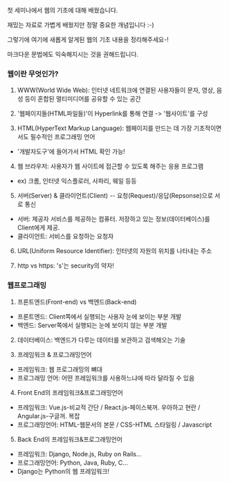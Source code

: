 첫 세미나에서 웹의 기초에 대해 배웠습니다.

재밌는 자료로 가볍게 배웠지만 정말 중요한 개념입니다 :-)

그렇기에 여기에 새롭게 알게된 웹의 기초 내용을 정리해주세요-!

마크다운 문법에도 익숙해지시는 것을 권해드립니다.

### 웹이란 무엇인가?

1. WWW(World Wide Web): 인터넷 네트워크에 연결된 사용자들이 문자, 영상, 음성 등이 혼합된 멀티미디어를 공유할 수 있는 공간

2. '웹페이지들(HTML파일들)'이 Hyperlink를 통해 연결 -> '웹사이트'를 구성

3. HTML(HyperText Markup Language): 웹페이지를 만드는 데 가장 기초적이면서도 필수적인 프로그래밍 언어
* '개발자도구'에 들어가서 HTML 확인 가능!

4. 웹 브라우저: 사용자가 웹 사이트에 접근할 수 있도록 해주는 응용 프로그램
* ex) 크롬, 인터넷 익스플로러, 사파리, 웨일 등등

5. 서버(Server) & 클라이언트(Client) -- 요청(Request)/응답(Repsonse)으로 서로 통신
* 서버: 제공자 서비스를 제공하는 컴퓨터. 저장하고 있는 정보(데이터베이스)를 Client에게 제공.
* 클라이언트: 서비스를 요청하는 요청자

6. URL(Uniform Resource Identifier): 인터넷의 자원의 위치를 나타내는 주소

7. http vs https: 's'는 security의 약자!


### 웹프로그래밍
1. 프론트엔드(Front-end) vs 백엔드(Back-end)
* 프론트엔드: Client쪽에서 실행되는 사용자 눈에 보이는 부분 개발
* 백엔드: Server쪽에서 실행되는 눈에 보이지 않는 부분 개발

2. 데이터베이스: 백엔드가 다루는 데이터를 보관하고 검색해오는 기술

3. 프레임워크 & 프로그래밍언어
* 프레임워크: 웹 프로그래밍의 뼈대
* 프로그래밍 언어: 어떤 프레임워크를 사용하느냐에 따라 달라질 수 있음

4. Front End의 프레임워크&프로그래밍언어
* 프레임워크: Vue.js-비교적 간단 / React.js-페이스북꺼. 우아하고 현란 / Angular.js-구글꺼. 복잡
* 프로그래밍언어: HTML-웹문서의 본문 / CSS-HTML 스타일링 / Javascript

5. Back End의 프레임워크&프로그래밍언어
* 프레임워크: Django, Node.js, Ruby on Rails...
* 프로그래밍언어: Python, Java, Ruby, C...
* Django는 Python의 웹 프레임워크!
